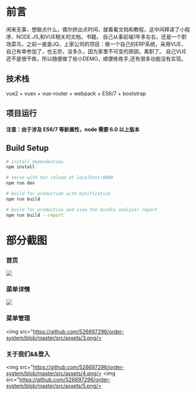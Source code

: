 # 前言

闲来无事，想做点什么，偶尔挤出点时间，就看看文档和教程，这中间拜读了小程序，NODE.JS,和VUE相关的文档，书籍。
自己从事前端1年多左右，还是一个职场菜鸟，之前一直是JQ，上家公司的项目：做一个自己的ERP系统，采用VUE，自己有幸参加了，也无奈，没多久，因为家里不可变的原因，离职了。
自己VUE还不是很干练，所以随便做了些小DEMO，顺便练练手,还有很多功能没有实现。


## 技术栈

vue2 + vuex + vue-router + webpack + ES6/7 + bootstrap


## 项目运行

#### 注意：由于涉及 ES6/7 等新属性，node 需要 6.0 以上版本


## Build Setup

``` bash
# install dependencies
npm install

# serve with hot reload at localhost:8080
npm run dev

# build for production with minification
npm run build

# build for production and view the bundle analyzer report
npm run build --report
```

# 部分截图


### 首页

<img src="https://github.com/526697296/order-system/blob/master/src/assets/1.jpg"/>

### 菜单详情

<img src="https://github.com/526697296/order-system/blob/master/src/assets/2.png"/>

### 菜单管理

<img src="https://github.com/526697296/order-system/blob/master/src/assets/3.png/>

### 关于我们&&登入

<img src="https://github.com/526697296/order-system/blob/master/src/assets/4.png/>
<img src="https://github.com/526697296/order-system/blob/master/src/assets/5.png/>
